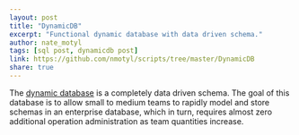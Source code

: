 ```yaml
---
layout: post
title: "DynamicDB"
excerpt: "Functional dynamic database with data driven schema."
author: nate_motyl
tags: [sql post, dynamicdb post]
link: https://github.com/nmotyl/scripts/tree/master/DynamicDB
share: true
---
```


The [dynamic database](https://github.com/nmotyl/scripts/tree/master/DynamicDB) is a completely data driven schema. The goal of this database is to allow small to medium teams to rapidly model and store schemas in an enterprise database, which in turn, requires almost zero additional operation administration as team quantities increase.

